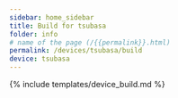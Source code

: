 ```yaml
---
sidebar: home_sidebar
title: Build for tsubasa
folder: info
# name of the page (/{{permalink}}.html)
permalink: /devices/tsubasa/build
device: tsubasa
---
```

{% include templates/device_build.md %}
